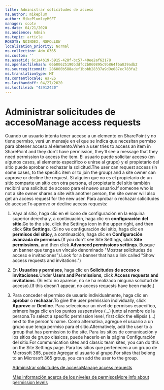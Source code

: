 ```yaml
---
title: Administrar solicitudes de acceso
ms.author: mikeplum
author: MikePlumleyMSFT
manager: scotv
ms.date: 04/21/2020
ms.audience: Admin
ms.topic: article
ROBOTS: NOINDEX, NOFOLLOW
localization_priority: Normal
ms.collection: Adm_O365
ms.custom: ''
ms.assetid: 6c1a4b19-5915-428f-bc57-40ee2af62178
ms.openlocfilehash: 66b00625190bddfc2b060895c9b864f6a839adb2
ms.sourcegitcommit: 286000b588adef1bbbb28337a9d9e087ec783fa2
ms.translationtype: MT
ms.contentlocale: es-ES
ms.lasthandoff: 04/27/2020
ms.locfileid: "43912420"
---
```

# <a name="manage-access-requests"></a><span data-ttu-id="d5470-102">Administrar solicitudes de acceso</span><span class="sxs-lookup"><span data-stu-id="d5470-102">Manage access requests</span></span>

<span data-ttu-id="d5470-103">Cuando un usuario intenta tener acceso a un elemento en SharePoint y no tiene permiso, verá un mensaje en el que se indica que necesitan permiso para obtener acceso al elemento.</span><span class="sxs-lookup"><span data-stu-id="d5470-103">When a user tries to access an item in SharePoint and they don't have permission, they'll see a message that they need permission to access the item.</span></span> <span data-ttu-id="d5470-104">El usuario puede solicitar acceso (en algunos casos, al elemento específico o unirse al grupo) y el propietario del sitio puede aprobar o rechazar la solicitud.</span><span class="sxs-lookup"><span data-stu-id="d5470-104">The user can request access (in some cases, to the specific item or to join the group) and a site owner can approve or decline the request.</span></span> <span data-ttu-id="d5470-105">Si alguien que no es el propietario de un sitio comparte un sitio con otra persona, el propietario del sitio también recibirá una solicitud de acceso para el nuevo usuario.</span><span class="sxs-lookup"><span data-stu-id="d5470-105">If someone who is not a site owner shares a site with another person, the site owner will also get an access request for the new user.</span></span> <span data-ttu-id="d5470-106">Para aprobar o rechazar solicitudes de acceso:</span><span class="sxs-lookup"><span data-stu-id="d5470-106">To approve or decline access requests:</span></span>
  
1. <span data-ttu-id="d5470-107">Vaya al sitio, haga clic en el icono de configuración en la esquina superior derecha y, a continuación, haga clic en **configuración del sitio**.</span><span class="sxs-lookup"><span data-stu-id="d5470-107">Go to the site, click the Settings icon in the upper right, and then click **Site Settings**.</span></span> <span data-ttu-id="d5470-108">(Si no ve configuración del sitio, haga clic en **permisos del sitio**y, a continuación, haga clic en **Configuración avanzada de permisos**.</span><span class="sxs-lookup"><span data-stu-id="d5470-108">(If you don't see Site Settings, click **Site permissions**, and then click **Advanced permissions settings**.</span></span> <span data-ttu-id="d5470-109">Busque un banner que tenga un vínculo denominado "Mostrar solicitudes de acceso e invitaciones").</span><span class="sxs-lookup"><span data-stu-id="d5470-109">Look for a banner that has a link called "Show access requests and invitations.")</span></span>
    
2. <span data-ttu-id="d5470-110">En **Usuarios y permisos**, haga clic en **Solicitudes de acceso e invitaciones**.</span><span class="sxs-lookup"><span data-stu-id="d5470-110">Under **Users and Permissions**, click **Access requests and invitations**.</span></span> <span data-ttu-id="d5470-111">(Si esto no aparece, no se ha realizado ninguna solicitud de acceso).</span><span class="sxs-lookup"><span data-stu-id="d5470-111">(If this doesn't appear, no access requests have been made.)</span></span>
    
3. <span data-ttu-id="d5470-112">Para conceder el permiso de usuario individualmente, haga clic en **aprobar** o **rechazar**.</span><span class="sxs-lookup"><span data-stu-id="d5470-112">To give the user permission individually, click **Approve** or **Decline**.</span></span> <span data-ttu-id="d5470-113">Para seleccionar un nivel de permisos específico, primero haga clic en los puntos suspensivos (...) junto al nombre de la persona.</span><span class="sxs-lookup"><span data-stu-id="d5470-113">To select a specific permission level, first click the ellipsis (...) next to the person's name.</span></span> <span data-ttu-id="d5470-114">Como alternativa, agregue el usuario a un grupo que tenga permiso para el sitio.</span><span class="sxs-lookup"><span data-stu-id="d5470-114">Alternatively, add the user to a group that has permission to the site.</span></span> <span data-ttu-id="d5470-115">Para los sitios de comunicación y los sitios de grupo clásicos, puede hacerlo en la página Configuración del sitio.</span><span class="sxs-lookup"><span data-stu-id="d5470-115">For communication sites and classic team sites, you can do this on the Site Settings page.</span></span> <span data-ttu-id="d5470-116">Para los sitios que pertenecen a un grupo de Microsoft 365, puede Agregar el usuario al grupo.</span><span class="sxs-lookup"><span data-stu-id="d5470-116">For sites that belong to an Microsoft 365 group, you can add the user to the group.</span></span>
    
    [<span data-ttu-id="d5470-117">Administrar solicitudes de acceso</span><span class="sxs-lookup"><span data-stu-id="d5470-117">Manage access requests </span></span>](https://go.microsoft.com/fwlink/?linkid=2008747)
    
    [<span data-ttu-id="d5470-118">Más información acerca de los niveles de permisos</span><span class="sxs-lookup"><span data-stu-id="d5470-118">More info about permission levels</span></span>](https://go.microsoft.com/fwlink/?linkid=867071)
    

